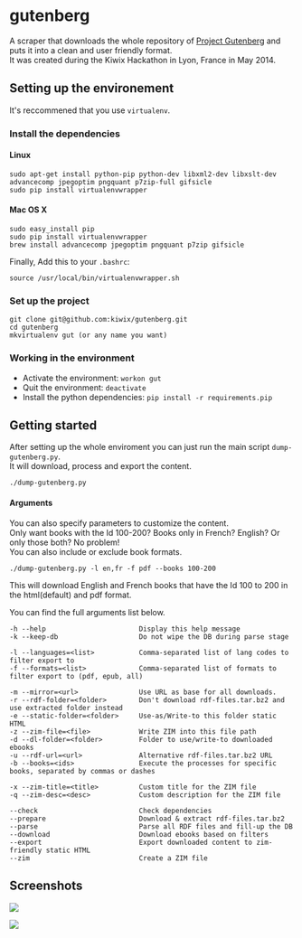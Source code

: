 # gutenberg

A scraper that downloads the whole repository of [Project Gutenberg](http://www.gutenberg.org) and puts it into a clean and user friendly format.  
It was created during the Kiwix Hackathon in Lyon, France in May 2014.


## Setting up the environement

It's reccommened that you use `virtualenv`.

### Install the dependencies

#### Linux

```
sudo apt-get install python-pip python-dev libxml2-dev libxslt-dev advancecomp jpegoptim pngquant p7zip-full gifsicle
sudo pip install virtualenvwrapper
```

#### Mac OS X

```
sudo easy_install pip
sudo pip install virtualenvwrapper
brew install advancecomp jpegoptim pngquant p7zip gifsicle
```

Finally, Add this to your `.bashrc`:

```
source /usr/local/bin/virtualenvwrapper.sh
```

### Set up the project

```
git clone git@github.com:kiwix/gutenberg.git
cd gutenberg
mkvirtualenv gut (or any name you want)
```

### Working in the environment

* Activate the environment:  `workon gut`
* Quit the environment: `deactivate`
* Install the python dependencies: `pip install -r requirements.pip`

## Getting started

After setting up the whole enviroment you can just run the main script `dump-gutenberg.py`.   
It will download, process and export the content.

```
./dump-gutenberg.py 
```

#### Arguments

You can also specify parameters to customize the content.   
Only want books with the Id 100-200? Books only in French? English? Or only those both? No problem!  
You can also include or exclude book formats.

```
./dump-gutenberg.py -l en,fr -f pdf --books 100-200
```
This will download English and French books that have the Id 100 to 200 in the html(default) and pdf format.

You can find the full arguments list below.

```
-h --help                       Display this help message
-k --keep-db                    Do not wipe the DB during parse stage

-l --languages=<list>           Comma-separated list of lang codes to filter export to
-f --formats=<list>             Comma-separated list of formats to filter export to (pdf, epub, all)

-m --mirror=<url>               Use URL as base for all downloads.
-r --rdf-folder=<folder>        Don't download rdf-files.tar.bz2 and use extracted folder instead
-e --static-folder=<folder>     Use-as/Write-to this folder static HTML
-z --zim-file=<file>            Write ZIM into this file path
-d --dl-folder=<folder>         Folder to use/write-to downloaded ebooks
-u --rdf-url=<url>              Alternative rdf-files.tar.bz2 URL
-b --books=<ids>                Execute the processes for specific books, separated by commas or dashes

-x --zim-title=<title>          Custom title for the ZIM file
-q --zim-desc=<desc>            Custom description for the ZIM file

--check                         Check dependencies
--prepare                       Download & extract rdf-files.tar.bz2
--parse                         Parse all RDF files and fill-up the DB
--download                      Download ebooks based on filters
--export                        Export downloaded content to zim-friendly static HTML
--zim                           Create a ZIM file
```


## Screenshots 

![](http://i.imgur.com/A4NnS2K.png?1)

![](http://i.imgur.com/mtZduCM.png?2)
